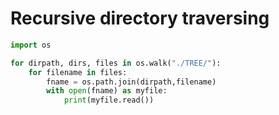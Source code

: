 # Recursive directory traversing
```python
import os

for dirpath, dirs, files in os.walk("./TREE/"):	
	for filename in files:
		fname = os.path.join(dirpath,filename)
		with open(fname) as myfile:
			print(myfile.read())
```
